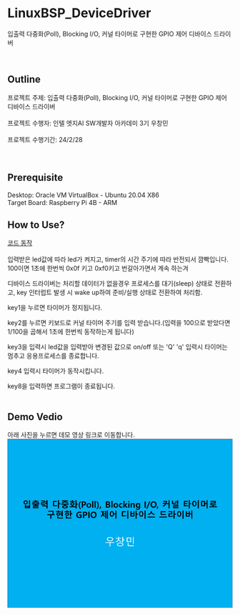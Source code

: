# LinuxBSP_DeviceDriver
입출력 다중화(Poll), Blocking I/O, 커널 타이머로 구현한 GPIO 제어 디바이스 드라이버

<br>

## Outline
프로젝트 주제: 입출력 다중화(Poll), Blocking I/O, 커널 타이머로 구현한 GPIO 제어 디바이스 드라이버 <br>
<br>
프로젝트 수행자: 인텔 엣지AI SW개발자 아카데미 3기 우창민<br>
<br>
프로젝트 수행기간: 24/2/28<br><br><br>

## Prerequisite

Desktop: Oracle VM VirtualBox - Ubuntu 20.04 X86<br>
Target Board: Raspberry Pi 4B  - ARM


## How to Use?

[코드 동작](https://program-developers-story.tistory.com/154)<br><br>
입력받은 led값에 따라 led가 켜지고, timer의 시간 주기에 따라 반전되서 깜빡입니다. 100이면 1초에 한번씩 0x0f 키고 0xf0키고 번갈아가면서 계속 하는겨 

디바이스 드라이버는 처리할 데이터가 없을경우 프로세스를 대기(sleep) 상태로 전환하고, key 인터럽트 발생 시 wake up하여 준비/실행 상태로 전환하여 처리함.

key1을 누르면 타이머가 정지됩니다.

key2를 누르면 키보드로 커널 타이머 주기를 입력 받습니다.(입력을 100으로 받았다면 1/100을 곱해서 1초에 한번씩 동작하는게 됩니다)

key3을 입력시 led값을 입력받아 변경된 값으로 on/off 또는 'Q' 'q' 입력시 타이머는 멈추고 응용프로세스를 종료합니다.

key4 입력시 타이머가 동작시킵니다.

key8을 입력하면 프로그램이 종료됩니다.<br><br>

## Demo Vedio

아래 사진을 누르면 데모 영상 링크로 이동합니다.
[![Youtube](documents/youtube_thumbnail.png)](https://youtu.be/0KNkgUSCugM)<br>